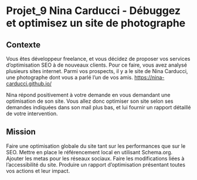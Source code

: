 # Projet_9 Nina Carducci - Débuggez et optimisez un site de photographe

## Contexte

Vous êtes développeur freelance, et vous décidez de proposer vos services d’optimisation SEO à de nouveaux clients. Pour ce faire, vous avez analysé plusieurs sites internet. Parmi vos prospects, il y a le site de Nina Carducci, une photographe dont vous a parlé l’un de vos amis. https://nina-carducci.github.io/

Nina répond positivement à votre demande en vous demandant une optimisation de son site. Vous allez donc optimiser son site selon ses demandes indiquées dans son mail plus bas, et lui fournir un rapport détaillé de votre intervention.

## Mission

Faire une optimisation globale du site tant sur les performances que sur le SEO.
Mettre en place le référencement local en utilisant Schema.org.
Ajouter les metas pour les réseaux sociaux.
Faire les modifications liées à l’accessibilité du site.
Produire un rapport d’optimisation présentant toutes vos actions et leur impact.